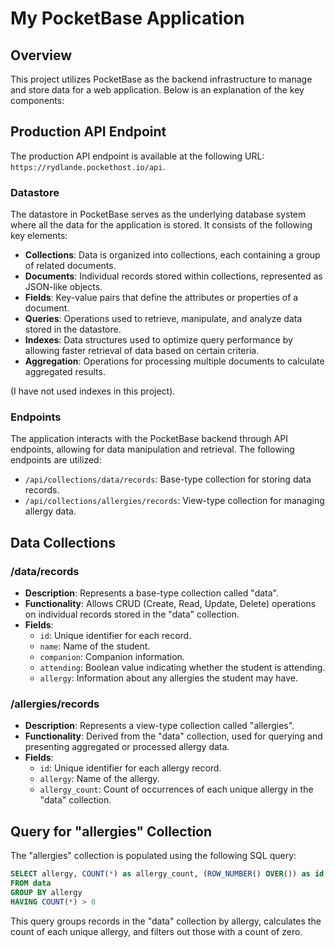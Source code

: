 # My PocketBase Application

## Overview

This project utilizes PocketBase as the backend infrastructure to manage and store data for a web application. Below is an explanation of the key components:

## Production API Endpoint

The production API endpoint is available at the following URL: `https://rydlande.pockethost.io/api`.

### Datastore

The datastore in PocketBase serves as the underlying database system where all the data for the application is stored. It consists of the following key elements:

- **Collections**: Data is organized into collections, each containing a group of related documents.
- **Documents**: Individual records stored within collections, represented as JSON-like objects.
- **Fields**: Key-value pairs that define the attributes or properties of a document.
- **Queries**: Operations used to retrieve, manipulate, and analyze data stored in the datastore.
- **Indexes**: Data structures used to optimize query performance by allowing faster retrieval of data based on certain criteria.
- **Aggregation**: Operations for processing multiple documents to calculate aggregated results.

(I have not used indexes in this project).

### Endpoints

The application interacts with the PocketBase backend through API endpoints, allowing for data manipulation and retrieval. The following endpoints are utilized:

- `/api/collections/data/records`: Base-type collection for storing data records.
- `/api/collections/allergies/records`: View-type collection for managing allergy data.

## Data Collections

### /data/records

- **Description**: Represents a base-type collection called "data".
- **Functionality**: Allows CRUD (Create, Read, Update, Delete) operations on individual records stored in the "data" collection.
- **Fields**:
  - `id`: Unique identifier for each record.
  - `name`: Name of the student.
  - `companion`: Companion information.
  - `attending`: Boolean value indicating whether the student is attending.
  - `allergy`: Information about any allergies the student may have.

### /allergies/records

- **Description**: Represents a view-type collection called "allergies".
- **Functionality**: Derived from the "data" collection, used for querying and presenting aggregated or processed allergy data.
- **Fields**:
  - `id`: Unique identifier for each allergy record.
  - `allergy`: Name of the allergy.
  - `allergy_count`: Count of occurrences of each unique allergy in the "data" collection.

## Query for "allergies" Collection

The "allergies" collection is populated using the following SQL query:

```sql
SELECT allergy, COUNT(*) as allergy_count, (ROW_NUMBER() OVER()) as id
FROM data
GROUP BY allergy
HAVING COUNT(*) > 0
```

This query groups records in the "data" collection by allergy, calculates the count of each unique allergy, and filters out those with a count of zero.
